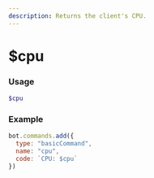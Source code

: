 ```yaml
---
description: Returns the client's CPU.
---
```


# $cpu
### Usage
```php
$cpu
```

### Example
```javascript
bot.commands.add({
  type: "basicCommand",
  name: "cpu",
  code: `CPU: $cpu`
})
```
